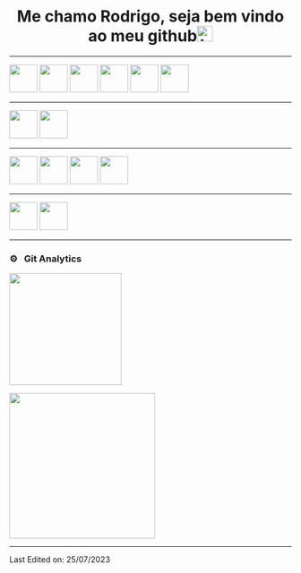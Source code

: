 <h1 align="center"> Me chamo Rodrigo, seja bem vindo ao meu github<img src="https://user-images.githubusercontent.com/1303154/88677602-1635ba80-d120-11ea-84d8-d263ba5fc3c0.gif" width="28px" alt="hi"></h1>



<hr>
<div>
  <img src="https://www.svgrepo.com/show/354478/typescript-icon.svg" width=50>
  <img src="https://www.svgrepo.com/show/353925/javascript.svg" width=50>
  <img src="https://www.svgrepo.com/show/452234/java.svg" width=50>
  <img src="https://www.svgrepo.com/show/373969/php2.svg" width=50>
  <img src="https://www.svgrepo.com/show/452075/node-js.svg" width=50>
  <img src="https://www.svgrepo.com/show/353724/express.svg" width=50>
  
</div>
<hr>
<div>
  <img src="https://www.svgrepo.com/show/303251/mysql-logo.svg" width=50>
  <img src="https://www.svgrepo.com/show/354200/postgresql.svg" width=50>
</div>
<hr>
<div>
  <img src="https://img.icons8.com/?size=512&id=71257&format=png" width="50">
  <img src="https://img.icons8.com/?size=512&id=bzf0DqjXFHIW&format=png" width=50>
  <img src="https://www.svgrepo.com/show/353579/codeigniter.svg" width=50>
  <img src="https://www.svgrepo.com/show/376350/spring.svg" width=50>
</div>
<hr>

<div>
  <img src="https://img.icons8.com/?size=512&id=4PiNHtUJVbLs&format=png" width=50>
  <img src="https://www.svgrepo.com/show/353498/bootstrap.svg" width=50>
  
</div>
<hr>


### ⚙️ &nbsp; Git Analytics

<div>
  <a href="https://github.com/rodi38">
    <p><img height="200em" src="https://github-readme-stats.vercel.app/api?username=rodi38&show_icons=true&theme=dark&show_icons=true"/></p>
    <img height="260em" src="https://github-readme-stats.vercel.app/api/top-langs/?username=rodi38&layout=compact&langs_count=8&theme=dark&show_icons=true"/>
  </a>
</div>



------


Last Edited on: 25/07/2023
